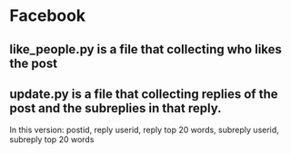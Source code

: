 # Facebook
like_people.py is a file that collecting who likes the post <br>
-------------
update.py is a file that collecting replies of the post and the subreplies in that reply. <br>
---------
In this version: postid, reply userid, reply top 20 words, subreply userid, subreply top 20 words
